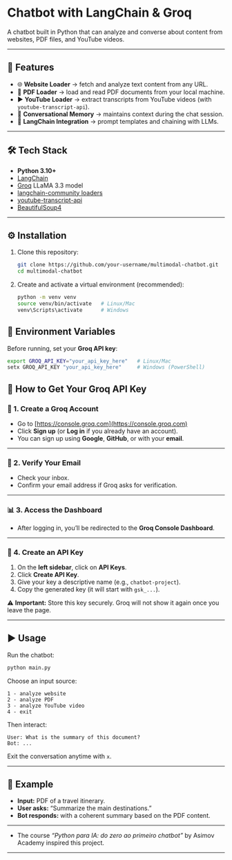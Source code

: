# Chatbot with LangChain & Groq
A chatbot built in Python that can analyze and converse about content from websites, PDF files, and YouTube videos.

---

## 🚀 Features

* 🌐 **Website Loader** → fetch and analyze text content from any URL.
* 📄 **PDF Loader** → load and read PDF documents from your local machine.
* ▶️ **YouTube Loader** → extract transcripts from YouTube videos (with `youtube-transcript-api`).
* 💬 **Conversational Memory** → maintains context during the chat session.
* 🔗 **LangChain Integration** → prompt templates and chaining with LLMs.

---

## 🛠️ Tech Stack

* **Python 3.10+**
* [LangChain](https://www.langchain.com/)
* [Groq](https://groq.com/) LLaMA 3.3 model
* [langchain-community loaders](https://python.langchain.com/)
* [youtube-transcript-api](https://pypi.org/project/youtube-transcript-api/)
* [BeautifulSoup4](https://pypi.org/project/beautifulsoup4/)

---

## ⚙️ Installation

1. Clone this repository:

   ```bash
   git clone https://github.com/your-username/multimodal-chatbot.git
   cd multimodal-chatbot
   ```

2. Create and activate a virtual environment (recommended):

   ```bash
   python -m venv venv
   source venv/bin/activate   # Linux/Mac
   venv\Scripts\activate      # Windows
   ```

## 🔑 Environment Variables

Before running, set your **Groq API key**:

```bash
export GROQ_API_KEY="your_api_key_here"   # Linux/Mac
setx GROQ_API_KEY "your_api_key_here"     # Windows (PowerShell)
```

## 🔑 How to Get Your Groq API Key

### 📝 1. Create a Groq Account
* Go to [https://console.groq.com](https://console.groq.com)
* Click **Sign up** (or **Log in** if you already have an account).
* You can sign up using **Google**, **GitHub**, or with your **email**.
---
### 📧 2. Verify Your Email
* Check your inbox.
* Confirm your email address if Groq asks for verification.
---
### 📊 3. Access the Dashboard

* After logging in, you’ll be redirected to the **Groq Console Dashboard**.

---

### 🔐 4. Create an API Key

1. On the **left sidebar**, click on **API Keys**.
2. Click **Create API Key**.
3. Give your key a descriptive name (e.g., `chatbot-project`).
4. Copy the generated key (it will start with `gsk_...`).

⚠️ **Important:** Store this key securely. Groq will not show it again once you leave the page.

---

## ▶️ Usage

Run the chatbot:

```bash
python main.py
```

Choose an input source:

```
1 - analyze website
2 - analyze PDF
3 - analyze YouTube video
4 - exit
```

Then interact:

```
User: What is the summary of this document?
Bot: ...
```

Exit the conversation anytime with `x`.

---

## 📌 Example

* **Input:** PDF of a travel itinerary.
* **User asks:** “Summarize the main destinations.”
* **Bot responds:** with a coherent summary based on the PDF content.

---

* The course *“Python para IA: do zero ao primeiro chatbot”* by Asimov Academy inspired this project.

---
